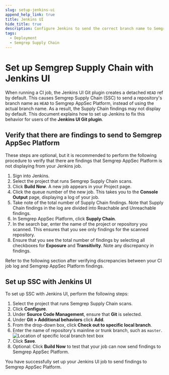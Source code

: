 ```yaml
---
slug: setup-jenkins-ui
append_help_link: true
title: Jenkins UI
hide_title: true
description: Configure Jenkins to send the correct branch name to Semgrep AppSec Platform.
tags:
  - Deployment
  - Semgrep Supply Chain
---
```


# Set up Semgrep Supply Chain with Jenkins UI

When running a CI job, the Jenkins UI Git plugin creates a detached `HEAD` ref by default. This causes Semgrep Supply Chain (SSC) to send a repository's branch name as `HEAD` to Semgrep AppSec Platform, instead of using the actual branch name. As a result, the Supply Chain findings may not display by default. This document explains how to set up Jenkins to fix this behavior for users of the **Jenkins UI Git plugin**.

## Verify that there are findings to send to Semgrep AppSec Platform

These steps are optional, but it is recommended to perform the following procedure to verify that there are findings that Semgrep AppSec Platform is not displaying from your Jenkins job.

1. Sign into Jenkins.
2. Select the project that runs Semgrep Supply Chain scans.
3. Click **Build Now**. A new job appears in your Project page.
4. Click the queue number of the new job. This takes you to the **Console Output** page, displaying a log of your job.
5. Take note of the total number of Supply Chain findings. Note that Supply Chain findings in the log are divided into Reachable and Unreachable findings.
5. In Semgrep AppSec Platform, click **Supply Chain**.
6. In the search bar, enter the name of the project or repository you scanned. This ensures that you see only findings for the scanned repository.
7. Ensure that you see the total number of findings by selecting all checkboxes for **Exposure** and **Transitivity**. Note any discrepancy in findings.

Refer to the following section after verifying discrepancies between your CI job log and Semgrep AppSec Platform findings.

## Set up SSC with Jenkins UI

To set up SSC with Jenkins UI, perform the following steps:

1. Select the project that runs Semgrep Supply Chain scans.
1. Click **Configure**.
1. Under **Source Code Management**, ensure that **Git** is selected.
1. Under **Git > Additional behaviors** click **Add**.
1. From the drop-down box, click **Check out to specific local branch**.
1. Enter the name of repository's mainline or trunk branch, such as `master`.
![Location of specific local branch text box](/img/jenkins-specific-local-branch.png)
1. Click **Save**.
1. Optional: Click **Build Now** to test that your job can now send findings to Semgrep AppSec Platform.

You have successfully set up your Jenkins UI job to send findings to Semgrep AppSec Platform.
